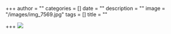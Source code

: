 +++
author = ""
categories = []
date = ""
description = ""
image = "/images/img_7569.jpg"
tags = []
title = ""

+++
![](/images/logo.png)